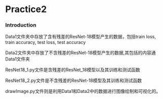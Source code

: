 # Practice2
### Introduction
Data1文件夹中存放了含有残差的ResNet-18模型产生的数据，包括train loss, train accuracy, test loss, test accuracy

Data2文件夹中存放了不含残差的ResNet-18模型产生的数据,其包括的内容通Data1文件夹

ResNet18_1.py文件是含残差的ResNet_18模型以及其训练和测试函数

ResNet18_2.py文件是不含残差的ResNet-18模型及其训练和测试函数

drawImage.py文件则是利用Data1和Data2中的数据进行图像绘制和可视化的。
